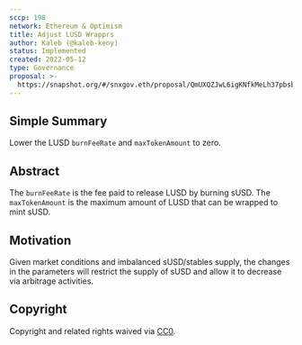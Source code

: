```yaml
---
sccp: 198
network: Ethereum & Optimism
title: Adjust LUSD Wrapprs
author: Kaleb (@kaleb-keny)
status: Implemented
created: 2022-05-12
type: Governance
proposal: >-
  https://snapshot.org/#/snxgov.eth/proposal/QmUXQZJwL6igKNfkMeLh37pbsbMUfStZkRjnStDmoPaGZw
---
```


## Simple Summary

<!--"If you can't explain it simply, you don't understand it well enough." Provide a simplified and layman-accessible explanation of the SCCP.-->

Lower the LUSD `burnFeeRate` and `maxTokenAmount` to zero.

## Abstract

<!--A short (~200 word) description of the variable change proposed.-->

The `burnFeeRate` is the fee paid to release LUSD by burning sUSD.
The `maxTokenAmount` is the maximum amount of LUSD that can be wrapped to mint sUSD.

## Motivation

<!--The motivation is critical for SCCPs that want to update variables within Synthetix. It should clearly explain why the existing variable is not incentive aligned. SCCP submissions without sufficient motivation may be rejected outright.-->

Given market conditions and imbalanced sUSD/stables supply, the changes in the parameters will restrict the supply of sUSD and allow it to decrease via arbitrage activities.

## Copyright

Copyright and related rights waived via [CC0](https://creativecommons.org/publicdomain/zero/1.0/).

